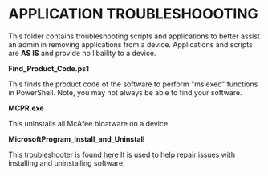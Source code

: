 <h1>APPLICATION TROUBLESHOOOTING</h1>
This folder contains troubleshooting scripts and applications to better assist an admin in removing applications from a device. Applications and scripts are <b>AS IS</b> and provide no libaility to a device.

**Find_Product_Code.ps1**

This finds the product code of the software to perform "msiexec" functions in PowerShell. Note, you may not always be able to find your software.

**MCPR.exe**

This uninstalls all McAfee bloatware on a device. 

**MicrosoftProgram_Install_and_Uninstall**

This troubleshooter is found [here](https://support.microsoft.com/en-us/topic/fix-problems-that-block-programs-from-being-installed-or-removed-cca7d1b6-65a9-3d98-426b-e9f927e1eb4d) It is used to help repair issues with installing and uninstalling software.
